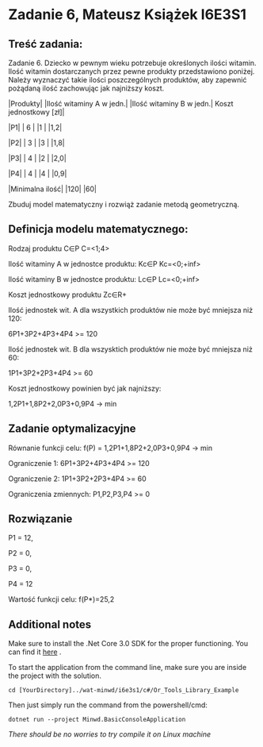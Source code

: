 # Zadanie 6, Mateusz Książek I6E3S1

## Treść zadania: 

Zadanie 6. Dziecko w pewnym wieku potrzebuje określonych ilości witamin. Ilość witamin dostarczanych przez pewne produkty przedstawiono poniżej. Należy wyznaczyć takie ilości poszczególnych produktów, aby zapewnić pożądaną ilość zachowując jak najniższy koszt.

|Produkty| |Ilość witaminy A w jedn.| |Ilość witaminy B w jedn.| Koszt jednostkowy [zł]|

|P1| 		  | 6 | |1 | |1,2|

|P2| 		  | 3 | |3 | |1,8|

|P3| 		  | 4 | |2 | |2,0|

|P4| 		  | 4 | |4 | |0,9|

|Minimalna ilość| |120| |60|


Zbuduj model matematyczny i rozwiąż zadanie metodą geometryczną.

## Definicja modelu matematycznego:
Rodzaj produktu C∈P C=<1;4>

Ilość witaminy A w jednostce produktu: Kc∈P Kc=<0;+inf>

Ilość witaminy B w jednostce produktu: Lc∈P Lc=<0;+inf>

Koszt jednostkowy produktu Zc∈R+


Ilość jednostek wit. A dla wszystkich produktów nie może być mniejsza niż 120:

6P1+3P2+4P3+4P4 >= 120

Ilość jednostek wit. B dla wszysktich produktów nie może być mniejsza niż 60:

1P1+3P2+2P3+4P4 >= 60

Koszt jednostkowy powinien być jak najniższy:

1,2P1+1,8P2+2,0P3+0,9P4 -> min



## Zadanie optymalizacyjne
Równanie funkcji celu: f(P) = 1,2P1+1,8P2+2,0P3+0,9P4 -> min

Ograniczenie 1: 6P1+3P2+4P3+4P4 >= 120

Ograniczenie 2: 1P1+3P2+2P3+4P4 >= 60

Ograniczenia zmiennych: P1,P2,P3,P4 >= 0


## Rozwiązanie
P1 = 12,

P2 = 0,

P3 = 0,

P4 = 12

Wartość funkcji celu: f(P*)=25,2

## Additional notes

Make sure to install the .Net Core 3.0 SDK for the proper functioning.
You can find it [here](https://dotnet.microsoft.com/download/dotnet-core/3.0) .

To start the application from the command line, make sure you are inside the project with the solution. 

```
cd [YourDirectory]../wat-minwd/i6e3s1/c#/Or_Tools_Library_Example
```

Then just simply run the command from the powershell/cmd: 
```
dotnet run --project Minwd.BasicConsoleApplication
```

*There should be no worries to try compile it on Linux machine*